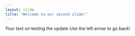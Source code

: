 ```yaml
---
layout: slide
title: "Welcome to our second slide!"
---
```

Your text on testing the update
Use the left arrow to go back!
